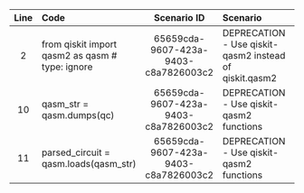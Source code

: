 | Line | Code | Scenario ID | Scenario | Artifact | Refactoring |
| :--: | :--- | :---------: | :------- | :------- | :---------- |
| 2 | from qiskit import qasm2 as qasm                # type: ignore | 65659cda-9607-423a-9403-c8a7826003c2 | DEPRECATION - Use qiskit-qasm2 instead of qiskit.qasm2 | qiskit.qasm2 | `from qiskit_qasm2 import dumps, loads` |
| 10 | qasm_str = qasm.dumps(qc) | 65659cda-9607-423a-9403-c8a7826003c2 | DEPRECATION - Use qiskit-qasm2 functions | qiskit.qasm2 | `qasm_str = dumps(qc)` |
| 11 | parsed_circuit = qasm.loads(qasm_str) | 65659cda-9607-423a-9403-c8a7826003c2 | DEPRECATION - Use qiskit-qasm2 functions | qiskit.qasm2 | `parsed_circuit = loads(qasm_str)` |